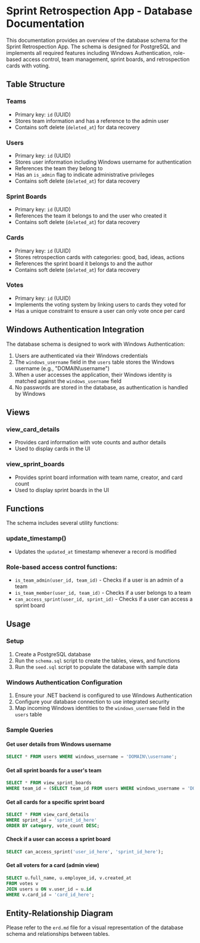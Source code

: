 
# Sprint Retrospection App - Database Documentation

This documentation provides an overview of the database schema for the Sprint Retrospection App. The schema is designed for PostgreSQL and implements all required features including Windows Authentication, role-based access control, team management, sprint boards, and retrospection cards with voting.

## Table Structure

### Teams
- Primary key: `id` (UUID)
- Stores team information and has a reference to the admin user
- Contains soft delete (`deleted_at`) for data recovery

### Users
- Primary key: `id` (UUID)
- Stores user information including Windows username for authentication
- References the team they belong to
- Has an `is_admin` flag to indicate administrative privileges
- Contains soft delete (`deleted_at`) for data recovery

### Sprint Boards
- Primary key: `id` (UUID)
- References the team it belongs to and the user who created it
- Contains soft delete (`deleted_at`) for data recovery

### Cards
- Primary key: `id` (UUID)
- Stores retrospection cards with categories: good, bad, ideas, actions
- References the sprint board it belongs to and the author
- Contains soft delete (`deleted_at`) for data recovery

### Votes
- Primary key: `id` (UUID)
- Implements the voting system by linking users to cards they voted for
- Has a unique constraint to ensure a user can only vote once per card

## Windows Authentication Integration

The database schema is designed to work with Windows Authentication:

1. Users are authenticated via their Windows credentials
2. The `windows_username` field in the `users` table stores the Windows username (e.g., "DOMAIN\\username")
3. When a user accesses the application, their Windows identity is matched against the `windows_username` field
4. No passwords are stored in the database, as authentication is handled by Windows

## Views

### view_card_details
- Provides card information with vote counts and author details
- Used to display cards in the UI

### view_sprint_boards
- Provides sprint board information with team name, creator, and card count
- Used to display sprint boards in the UI

## Functions

The schema includes several utility functions:

### update_timestamp()
- Updates the `updated_at` timestamp whenever a record is modified

### Role-based access control functions:
- `is_team_admin(user_id, team_id)` - Checks if a user is an admin of a team
- `is_team_member(user_id, team_id)` - Checks if a user belongs to a team
- `can_access_sprint(user_id, sprint_id)` - Checks if a user can access a sprint board

## Usage

### Setup
1. Create a PostgreSQL database
2. Run the `schema.sql` script to create the tables, views, and functions
3. Run the `seed.sql` script to populate the database with sample data

### Windows Authentication Configuration
1. Ensure your .NET backend is configured to use Windows Authentication
2. Configure your database connection to use integrated security
3. Map incoming Windows identities to the `windows_username` field in the `users` table

### Sample Queries

#### Get user details from Windows username
```sql
SELECT * FROM users WHERE windows_username = 'DOMAIN\\username';
```

#### Get all sprint boards for a user's team
```sql
SELECT * FROM view_sprint_boards 
WHERE team_id = (SELECT team_id FROM users WHERE windows_username = 'DOMAIN\\username');
```

#### Get all cards for a specific sprint board
```sql
SELECT * FROM view_card_details 
WHERE sprint_id = 'sprint_id_here' 
ORDER BY category, vote_count DESC;
```

#### Check if a user can access a sprint board
```sql
SELECT can_access_sprint('user_id_here', 'sprint_id_here');
```

#### Get all voters for a card (admin view)
```sql
SELECT u.full_name, u.employee_id, v.created_at 
FROM votes v 
JOIN users u ON v.user_id = u.id 
WHERE v.card_id = 'card_id_here';
```

## Entity-Relationship Diagram

Please refer to the `erd.md` file for a visual representation of the database schema and relationships between tables.
